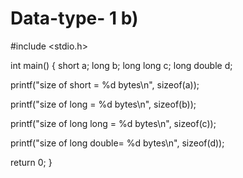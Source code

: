 # Data-type- 1 b) 
#include <stdio.h>      

int main() 
{
  short a;
  long b;
  long long c;
  long double d;

  printf("size of short = %d bytes\n", sizeof(a));

  printf("size of long = %d bytes\n", sizeof(b));

  printf("size of long long = %d bytes\n", sizeof(c));

  printf("size of long double= %d bytes\n", sizeof(d));

  return 0;
}
